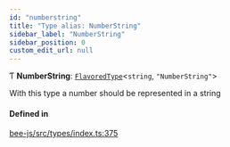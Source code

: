 ```yaml
---
id: "numberstring"
title: "Type alias: NumberString"
sidebar_label: "NumberString"
sidebar_position: 0
custom_edit_url: null
---
```


Ƭ **NumberString**: [`FlavoredType`](flavoredtype.md)<`string`, ``"NumberString"``\>

With this type a number should be represented in a string

#### Defined in

[bee-js/src/types/index.ts:375](https://github.com/ethersphere/bee-js/blob/0e69ca1/src/types/index.ts#L375)
